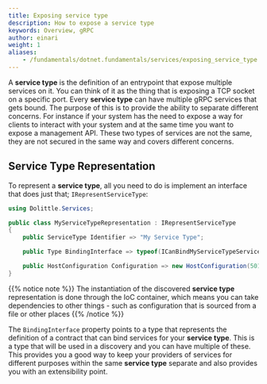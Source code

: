 ```yaml
---
title: Exposing service type
description: How to expose a service type
keywords: Overview, gRPC
author: einari
weight: 1
aliases: 
    - /fundamentals/dotnet.fundamentals/services/exposing_service_type
---
```

A **service type** is the definition of an entrypoint that expose multiple services on it.
You can think of it as the thing that is exposing a TCP socket on a specific port.
Every **service type** can have multiple gRPC services that gets bound.
The purpose of this is to provide the ability to separate different concerns. For instance
if your system has the need to expose a way for clients to interact with your system and
at the same time you want to expose a management API. These two types of services are
not the same, they are not secured in the same way and covers different concerns.

## Service Type Representation

To represent a **service type**, all you need to do is implement an interface that does just that;
`IRepresentServiceType`:

```csharp
using Dolittle.Services;

public class MyServiceTypeRepresentation : IRepresentServiceType
{
    public ServiceType Identifier => "My Service Type";

    public Type BindingInterface => typeof(ICanBindMyServiceTypeServices);

    public HostConfiguration Configuration => new HostConfiguration(50100); // TCP Port
}
```

{{% notice note %}}
The instantiation of the discovered **service type** representation is done through the
IoC container, which means you can take dependencies to other things - such as configuration
that is sourced from a file or other places
{{% /notice %}}

The `BindingInterface` property points to a type that represents the definition of a
contract that can bind services for your **service type**. This is a type that will be used
in a discovery and you can have multiple of these. This provides you a good way to
keep your providers of services for different purposes within the same **service type** separate
and also provides you with an extensibility point.
